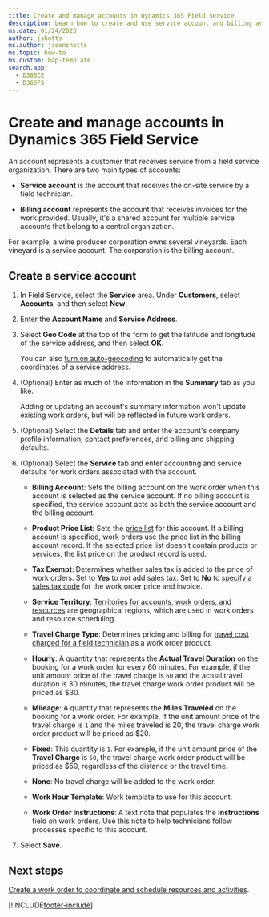 ```yaml
---
title: Create and manage accounts in Dynamics 365 Field Service
description: Learn how to create and use service account and billing accounts in Dynamics 365 Field Service.
ms.date: 01/24/2023
author: jshotts
ms.author: jasonshotts
ms.topic: how-to
ms.custom: bap-template
search.app: 
  - D365CE
  - D365FS
---
```


# Create and manage accounts in Dynamics 365 Field Service

An account represents a customer that receives service from a field service organization. There are two main types of accounts:

- **Service account** is the account that receives the on-site service by a field technician.

- **Billing account** represents the account that receives invoices for the work provided. Usually, it's a shared account for multiple service accounts that belong to a central organization.

For example, a wine producer corporation owns several vineyards. Each vineyard is a service account. The corporation is the billing account.

## Create a service account

1. In Field Service, select the **Service** area. Under **Customers**, select **Accounts**, and then select **New**.

1. Enter the **Account Name** and **Service Address**.

1. Select **Geo Code** at the top of the form to get the latitude and longitude of the service address, and then select **OK**.

    You can also [turn on auto-geocoding](turn-on-auto-geocoding.md) to automatically get the coordinates of a service address.

1. (Optional) Enter as much of the information in the **Summary** tab as you like.

    Adding or updating an account's summary information won't update existing work orders, but will be reflected in future work orders.

1. (Optional) Select the **Details** tab and enter the account's company profile information, contact preferences, and billing and shipping defaults.

1. (Optional) Select the **Service** tab and enter accounting and service defaults for work orders associated with the account.

    - **Billing Account**: Sets the billing account on the work order when this account is selected as the service account. If no billing account is specified, the service account acts as both the service account and the billing account.

    - **Product Price List**: Sets the [price list](create-price-list.md) for this account. If a billing account is specified, work orders use the price list in the billing account record. If the selected price list doesn't contain products or services, the list price on the product record is used.

    - **Tax Exempt**: Determines whether sales tax is added to the price of work orders. Set to **Yes** to *not* add sales tax. Set to **No** to [specify a sales tax code](set-up-tax-codes.md) for the work order price and invoice.

    - **Service Territory**: [Territories for accounts, work orders, and resources](set-up-territories.md) are geographical regions, which are used in work orders and resource scheduling.

    - **Travel Charge Type**: Determines pricing and billing for [travel cost charged for a field technician](travel-charges.md) as a work order product.

    - **Hourly**: A quantity that represents the **Actual Travel Duration** on the booking for a work order for every 60 minutes. For example, if the unit amount price of the travel charge is `60` and the actual travel duration is 30 minutes, the travel charge work order product will be priced as $30.

    - **Mileage**: A quantity that represents the **Miles Traveled** on the booking for a work order. For example, if the unit amount price of the travel charge is `1` and the miles traveled is 20, the travel charge work order product will be priced as $20.

    - **Fixed**: This quantity is `1`. For example, if the unit amount price of the **Travel Charge** is `50`, the travel charge work order product will be priced as $50, regardless of the distance or the travel time.

    - **None**: No travel charge will be added to the work order.

    - **Work Hour Template**: Work template to use for this account.

    - **Work Order Instructions**: A text note that populates the **Instructions** field on work orders. Use this note to help technicians follow processes specific to this account.

1. Select **Save**.

## Next steps

[Create a work order to coordinate and schedule resources and activities](create-work-order.md).

[!INCLUDE[footer-include](../includes/footer-banner.md)]
